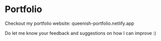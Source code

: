 # Portfolio
Checkout my portfolio website: queenish-portfolio.netlify.app

Do let me know your feedback and suggestions on how I can improve :)
